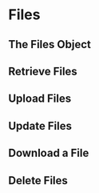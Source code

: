 # Files

## The Files Object

## Retrieve Files

## Upload Files

## Update Files

## Download a File

## Delete Files

 
